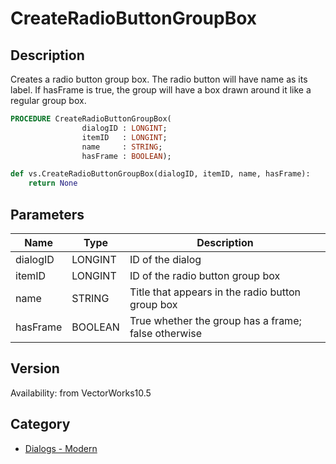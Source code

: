 # CreateRadioButtonGroupBox

## Description
Creates a radio button group box.  The radio button will have name as its label.  If hasFrame is true, the group will have a box drawn around it like a regular group box.

```pascal
PROCEDURE CreateRadioButtonGroupBox(
				dialogID : LONGINT;
				itemID   : LONGINT;
				name     : STRING;
				hasFrame : BOOLEAN);
```

```python
def vs.CreateRadioButtonGroupBox(dialogID, itemID, name, hasFrame):
    return None
```

## Parameters
|Name|Type|Description|
|---|---|---|
|dialogID|LONGINT|ID of the dialog|
|itemID|LONGINT|ID of the radio button group box|
|name|STRING|Title that appears in the radio button group box|
|hasFrame|BOOLEAN|True whether the group has a frame; false otherwise|

## Version
Availability: from VectorWorks10.5

## Category
* [Dialogs - Modern](../Categories/Dialogs%20-%20Modern.md)
